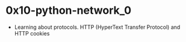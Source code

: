 # 0x10-python-network_0

- Learning about protocols. HTTP (HyperText Transfer Protocol) and HTTP cookies
